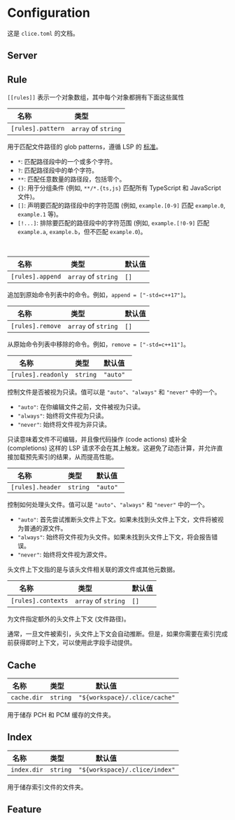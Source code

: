 # Configuration

这是 `clice.toml` 的文档。

## Server

## Rule

`[[rules]]` 表示一个对象数组，其中每个对象都拥有下面这些属性
<br>

| 名称              | 类型                |
| ----------------- | ------------------- |
| `[rules].pattern` | `array` of `string` |

用于匹配文件路径的 glob patterns，遵循 LSP 的 [标准](https://microsoft.github.io/language-server-protocol/specifications/lsp/3.17/specification/#documentFilter)。

- `*`: 匹配路径段中的一个或多个字符。
- `?`: 匹配路径段中的单个字符。
- `**`: 匹配任意数量的路径段，包括零个。
- `{}`: 用于分组条件 (例如, `**/*.{ts,js}` 匹配所有 TypeScript 和 JavaScript 文件)。
- `[]`: 声明要匹配的路径段中的字符范围 (例如, `example.[0-9]` 匹配 `example.0`, `example.1` 等)。
- `[!...]`: 排除要匹配的路径段中的字符范围 (例如, `example.[!0-9]` 匹配 `example.a`, `example.b`，但不匹配 `example.0`)。
<br>

| 名称             | 类型                | 默认值 |
| ---------------- | ------------------- | ------- |
| `[rules].append` | `array` of `string` | `[]`    |

追加到原始命令列表中的命令。例如，`append = ["-std=c++17"]`。
<br>

| 名称             | 类型                | 默认值 |
| ---------------- | ------------------- | ------- |
| `[rules].remove` | `array` of `string` | `[]`    |

从原始命令列表中移除的命令。例如，`remove = ["-std=c++11"]`。
<br>

| 名称               | 类型     | 默认值  |
| ------------------ | -------- | -------- |
| `[rules].readonly` | `string` | `"auto"` |

控制文件是否被视为只读。值可以是 `"auto"`、`"always"` 和 `"never"` 中的一个。

- `"auto"`: 在你编辑文件之前，文件被视为只读。
- `"always"`: 始终将文件视为只读。
- `"never"`: 始终将文件视为非只读。

只读意味着文件不可编辑，并且像代码操作 (code actions) 或补全 (completions) 这样的 LSP 请求不会在其上触发。这避免了动态计算，并允许直接加载预先索引的结果，从而提高性能。
<br>

| 名称             | 类型     | 默认值  |
| ---------------- | -------- | -------- |
| `[rules].header` | `string` | `"auto"` |

控制如何处理头文件。值可以是 `"auto"`、`"always"` 和 `"never"` 中的一个。

- `"auto"`: 首先尝试推断头文件上下文。如果未找到头文件上下文，文件将被视为普通的源文件。
- `"always"`: 始终将文件视为头文件。如果未找到头文件上下文，将会报告错误。
- `"never"`: 始终将文件视为源文件。

头文件上下文指的是与该头文件相关联的源文件或其他元数据。
<br>

| 名称               | 类型                | 默认值 |
| ------------------ | ------------------- | ------- |
| `[rules].contexts` | `array` of `string` | `[]`    |

为文件指定额外的头文件上下文 (文件路径)。

通常，一旦文件被索引，头文件上下文会自动推断。但是，如果你需要在索引完成前获得即时上下文，可以使用此字段手动提供。

## Cache

| 名称        | 类型     | 默认值                       |
| ----------- | -------- | ----------------------------- |
| `cache.dir` | `string` | `"${workspace}/.clice/cache"` |

用于储存 PCH 和 PCM 缓存的文件夹。
<br>

## Index

| 名称        | 类型     | 默认值                       |
| ----------- | -------- | ----------------------------- |
| `index.dir` | `string` | `"${workspace}/.clice/index"` |

用于储存索引文件的文件夹。
<br>

## Feature
